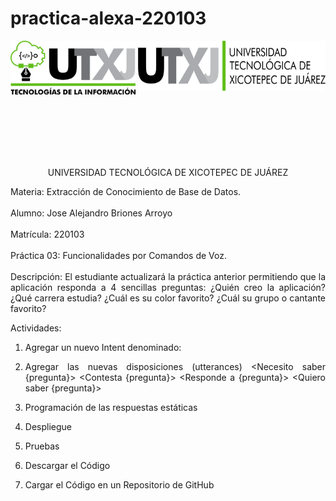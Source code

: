# practica-alexa-220103
<div style="display: flex; justify-content: space-between;">
    <img align="left" src="https://github.com/MauricioRL15/Logos_UTXJ/blob/main/LOGO%20TIC.png?raw=true" alt="Imagen 1" width="200" />
    <img align="right" src="https://github.com/MauricioRL15/Logos_UTXJ/blob/main/LOGO%20UTXJ%202019.png?raw=true" alt="Imagen 2" width="300" height="80" />
</div>
<br><br><br><br><br><br>


<p align="center">UNIVERSIDAD TECNOLÓGICA DE XICOTEPEC DE JUÁREZ</p>

<div style="text-align: justify;">
Materia: Extracción de Conocimiento de Base de Datos. <br><br>
Alumno: Jose Alejandro Briones Arroyo <br><br>
Matrícula: 220103 <br><br>
Práctica 03:  Funcionalidades por Comandos de Voz. <br><br>
Descripción: 
El estudiante actualizará la práctica anterior permitiendo que la aplicación responda a 4 sencillas preguntas:
¿Quién creo la aplicación?
¿Qué carrera estudia?
¿Cuál es su color favorito?
¿Cuál su grupo o cantante favorito?

Actividades:
1. Agregar un nuevo Intent denominado: <PreguntasIntent>
2. Agregar las nuevas disposiciones (utterances)
<Necesito saber {pregunta}>
<Contesta {pregunta}>
<Responde a {pregunta}>
<Quiero saber {pregunta}>

3. Programación de las respuestas estáticas 
4. Despliegue 
5. Pruebas 
6. Descargar el Código 
7. Cargar el Código en un Repositorio de GitHub

</div>
